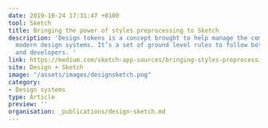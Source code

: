 ```yaml
---
date: 2019-10-24 17:31:47 +0100
tool: Sketch
title: Bringing the power of styles preprocessing to Sketch
description: 'Design tokens is a concept brought to help manage the complexity of
  modern design systems. It’s a set of ground level rules to follow both for designers
  and developers. '
link: https://medium.com/sketch-app-sources/bringing-styles-preprocessing-to-sketch-9cdf0d0c49bd
site: Design + Sketch
image: "/assets/images/designsketch.png"
category:
- Design systems
type: Article
preview: ''
organisation: _publications/design-sketch.md
---
```

